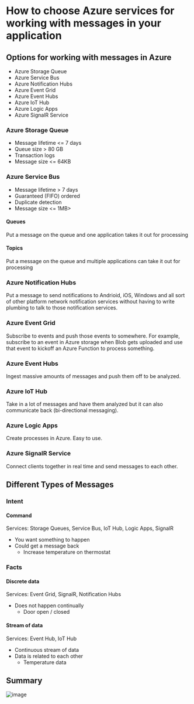 # How to choose Azure services for working with messages in your application

## Options for working with messages in Azure
- Azure Storage Queue
- Azure Service Bus
- Azure Notification Hubs
- Azure Event Grid
- Azure Event Hubs
- Azure IoT Hub
- Azure Logic Apps
- Azure SignalR Service

### Azure Storage Queue
- Message lifetime <= 7 days
- Queue size > 80 GB
- Transaction logs
- Message size <= 64KB

### Azure Service Bus 
- Message lifetime > 7 days
- Guaranteed (FIFO) ordered
- Duplicate detection
- Message size <= 1MB>

#### Queues
Put a message on the queue and one application takes it out for processing

#### Topics
Put a message on the queue and multiple applications can take it out for processing


### Azure Notification Hubs
Put a message to send notifications to Andrioid, iOS, Windows and all sort of other platform network notification services without having to write plumbing to talk to those notification services.

### Azure Event Grid
Subscribe to events and push those events to somewhere. For example, subscribe to an event in Azure storage when Blob gets uploaded and use that event to kickoff an Azure Function to process something.

### Azure Event Hubs
Ingest massive amounts of messages and push them off to be analyzed.

### Azure IoT Hub
Take in a lot of messages and have them analyzed but it can also communicate back (bi-directional messaging).

### Azure Logic Apps
Create processes in Azure. Easy to use.

### Azure SignalR Service
Connect clients together in real time and send messages to each other.

## Different Types of Messages

### Intent 

#### Command
Services: Storage Queues, Service Bus, IoT Hub, Logic Apps, SignalR
- You want something to happen
- Could get a message back 
    - Increase temperature on thermostat

### Facts

#### Discrete data
Services: Event Grid, SignalR, Notification Hubs
- Does not happen continually
    - Door open / closed

#### Stream of data
Services: Event Hub, IoT Hub
- Continuous stream of data
- Data is related to each other 
    - Temperature data

## Summary
![image](https://user-images.githubusercontent.com/35857179/79098315-513ff800-7d94-11ea-8cb3-059fbfcf7475.png)
